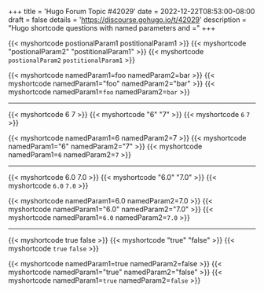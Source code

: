 +++
title = 'Hugo Forum Topic #42029'
date = 2022-12-22T08:53:00-08:00
draft = false
details = 'https://discourse.gohugo.io/t/42029'
description = "Hugo shortcode questions with named parameters and ="
+++

<!-- Positional parameters -->
{{< myshortcode postionalParam1 postitionalParam1 >}}
{{< myshortcode "postionalParam2" "postitionalParam1" >}}
{{< myshortcode `postionalParam2` `postitionalParam1` >}}

<!-- Named parameters -->
{{< myshortcode namedParam1=foo namedParam2=bar >}}
{{< myshortcode namedParam1="foo" namedParam2="bar" >}}
{{< myshortcode namedParam1=`foo` namedParam2=`bar` >}}

---

<!-- Positional parameters -->
{{< myshortcode 6 7 >}}
{{< myshortcode "6" "7" >}}
{{< myshortcode `6` `7` >}}

<!-- Named parameters -->
{{< myshortcode namedParam1=6 namedParam2=7 >}}
{{< myshortcode namedParam1="6" namedParam2="7" >}}
{{< myshortcode namedParam1=`6` namedParam2=`7` >}}

---

<!-- Positional parameters -->
{{< myshortcode 6.0 7.0 >}}
{{< myshortcode "6.0" "7.0" >}}
{{< myshortcode `6.0` `7.0` >}}

<!-- Named parameters -->
{{< myshortcode namedParam1=6.0 namedParam2=7.0 >}}
{{< myshortcode namedParam1="6.0" namedParam2="7.0" >}}
{{< myshortcode namedParam1=`6.0` namedParam2=`7.0` >}}

---

<!-- Positional parameters -->
{{< myshortcode true false >}}
{{< myshortcode "true" "false" >}}
{{< myshortcode `true` `false` >}}

<!-- Named parameters -->
{{< myshortcode namedParam1=true namedParam2=false >}}
{{< myshortcode namedParam1="true" namedParam2="false" >}}
{{< myshortcode namedParam1=`true` namedParam2=`false` >}}

